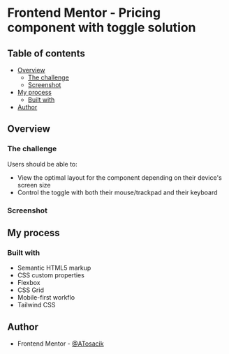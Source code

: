 # Frontend Mentor - Pricing component with toggle solution

## Table of contents

- [Overview](#overview)
  - [The challenge](#the-challenge)
  - [Screenshot](#screenshot)
- [My process](#my-process)
  - [Built with](#built-with)
- [Author](#author)

## Overview

### The challenge

Users should be able to:

- View the optimal layout for the component depending on their device's screen size
- Control the toggle with both their mouse/trackpad and their keyboard

### Screenshot

## My process

### Built with

- Semantic HTML5 markup
- CSS custom properties
- Flexbox
- CSS Grid
- Mobile-first workflo
- Tailwind CSS

## Author

- Frontend Mentor - [@ATosacik](https://www.frontendmentor.io/profile/ATosacik)
